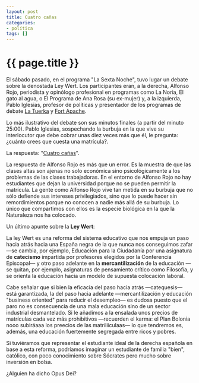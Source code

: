 ```yaml
---
layout: post
title: Cuatro cañas
categories:
- política
tags: []
---
```


{{ page.title }}
================

El sábado pasado, en el programa "La Sexta Noche", tuvo lugar un debate sobre la denostada Ley Wert. Los participantes eran, a la derecha, Alfonso Rojo, periodista y opinólogo profesional en programas como La Noria, El gato al agua, o El Programa de Ana Rosa (su ex-mujer) y, a la izquierda, Pablo Iglesias, profesor de políticas y presentador de los programas de debate [La Tuerka](http://www.latuerka.net/) y [Fort Apache](http://www.fortapache.es/).

Lo más ilustrativo del debate son sus minutos finales (a partir del minuto 25:00). Pablo Iglesias, sospechando la burbuja en la que vive su interlocutor que debe cobrar unas diez veces más que él, le pregunta: ¿cuánto crees que cuesta una matrícula?.

La respuesta: "[Cuatro cañas](http://www.youtube.com/watch?v=08koCLHm78c)".

La respuesta de Alfonso Rojo es más que un error. Es la muestra de que las clases altas son ajenas no solo económica sino psicológicamente a los problemas de las clases trabajadoras. En el entorno de Alfonso Rojo no hay estudiantes que dejan la universidad porque no se pueden permitir la matrícula. La gente como Alfonso Rojo vive tan metida en su burbuja que no sólo defiende sus intereses privilegiados, sino que lo puede hacer sin remordimientos porque no conocen a nadie más allá de su burbuja. Lo único que compartimos con ellos es la especie biológica en la que la Naturaleza nos ha colocado.

Un último apunte sobre la **Ley Wert**:

La ley Wert es una reforma del sistema educativo que nos empuja un paso hacia atrás hacia una España negra de la que nunca nos conseguimos zafar —se cambia, por ejemplo, Educación para la Ciudadanía por una asignatura de **catecismo** impartida por profesores elegidos por la Conferencia Episcopal— y otro paso adelante en la **mercantilización** de la educación —se quitan, por ejemplo, asignaturas de pensamiento crítico como Filosofía, y se orienta la educación hacia un modelo de supuesta colocación laboral.

Cabe señalar que si bien la eficacia del paso hacia atrás —catequesis— está garantizada, la del paso hacia adelante —mercantilización y educación "business oriented" para reducir el desempleo— es dudosa puesto que el paro no es consecuencia de una mala educación sino de un sector industrial desmantelado. Si le añadimos a la ensalada unos precios de matrículas cada vez más prohibitivos —recuerden el karma: el Plan Bolonia nooo subiráaaa los preecios de las matríiiiculaas— lo que tendremos es, además, una educación fuertemente segregada entre ricos y pobres.

Si tuviéramos que representar el estudiante ideal de la derecha española en base a esta reforma, podríamos imaginar un estudiante de familia "bien", católico, con poco conocimiento sobre Sócrates pero mucho sobre inversión en bolsa.

¿Alguien ha dicho Opus Dei?
